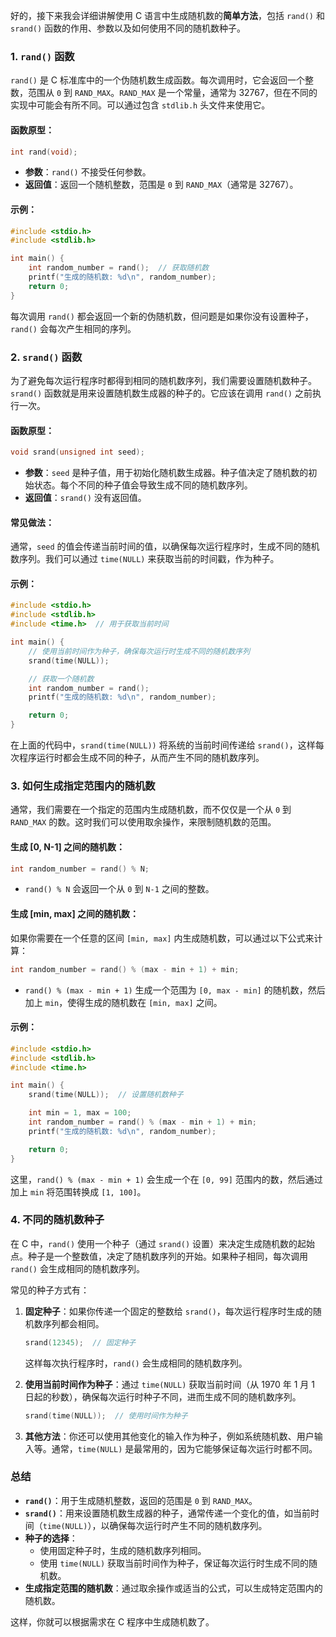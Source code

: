 好的，接下来我会详细讲解使用 C 语言中生成随机数的**简单方法**，包括 `rand()` 和 `srand()` 函数的作用、参数以及如何使用不同的随机数种子。

### 1. **`rand()` 函数**

`rand()` 是 C 标准库中的一个伪随机数生成函数。每次调用时，它会返回一个整数，范围从 `0` 到 `RAND_MAX`。`RAND_MAX` 是一个常量，通常为 32767，但在不同的实现中可能会有所不同。可以通过包含 `stdlib.h` 头文件来使用它。

#### 函数原型：
```c
int rand(void);
```

- **参数**：`rand()` 不接受任何参数。
- **返回值**：返回一个随机整数，范围是 `0` 到 `RAND_MAX`（通常是 32767）。

#### 示例：
```c
#include <stdio.h>
#include <stdlib.h>

int main() {
    int random_number = rand();  // 获取随机数
    printf("生成的随机数: %d\n", random_number);
    return 0;
}
```

每次调用 `rand()` 都会返回一个新的伪随机数，但问题是如果你没有设置种子，`rand()` 会每次产生相同的序列。

### 2. **`srand()` 函数**

为了避免每次运行程序时都得到相同的随机数序列，我们需要设置随机数种子。`srand()` 函数就是用来设置随机数生成器的种子的。它应该在调用 `rand()` 之前执行一次。

#### 函数原型：
```c
void srand(unsigned int seed);
```

- **参数**：`seed` 是种子值，用于初始化随机数生成器。种子值决定了随机数的初始状态。每个不同的种子值会导致生成不同的随机数序列。
- **返回值**：`srand()` 没有返回值。

#### 常见做法：
通常，`seed` 的值会传递当前时间的值，以确保每次运行程序时，生成不同的随机数序列。我们可以通过 `time(NULL)` 来获取当前的时间戳，作为种子。

#### 示例：
```c
#include <stdio.h>
#include <stdlib.h>
#include <time.h>  // 用于获取当前时间

int main() {
    // 使用当前时间作为种子，确保每次运行时生成不同的随机数序列
    srand(time(NULL));

    // 获取一个随机数
    int random_number = rand();
    printf("生成的随机数: %d\n", random_number);

    return 0;
}
```

在上面的代码中，`srand(time(NULL))` 将系统的当前时间传递给 `srand()`，这样每次程序运行时都会生成不同的种子，从而产生不同的随机数序列。

### 3. **如何生成指定范围内的随机数**

通常，我们需要在一个指定的范围内生成随机数，而不仅仅是一个从 `0` 到 `RAND_MAX` 的数。这时我们可以使用取余操作，来限制随机数的范围。

#### 生成 [0, N-1] 之间的随机数：
```c
int random_number = rand() % N;
```

- `rand() % N` 会返回一个从 `0` 到 `N-1` 之间的整数。

#### 生成 [min, max] 之间的随机数：
如果你需要在一个任意的区间 `[min, max]` 内生成随机数，可以通过以下公式来计算：
```c
int random_number = rand() % (max - min + 1) + min;
```
- `rand() % (max - min + 1)` 生成一个范围为 `[0, max - min]` 的随机数，然后加上 `min`，使得生成的随机数在 `[min, max]` 之间。

#### 示例：
```c
#include <stdio.h>
#include <stdlib.h>
#include <time.h>

int main() {
    srand(time(NULL));  // 设置随机数种子

    int min = 1, max = 100;
    int random_number = rand() % (max - min + 1) + min;
    printf("生成的随机数: %d\n", random_number);

    return 0;
}
```
这里，`rand() % (max - min + 1)` 会生成一个在 `[0, 99]` 范围内的数，然后通过加上 `min` 将范围转换成 `[1, 100]`。

### 4. **不同的随机数种子**

在 C 中，`rand()` 使用一个种子（通过 `srand()` 设置）来决定生成随机数的起始点。种子是一个整数值，决定了随机数序列的开始。如果种子相同，每次调用 `rand()` 会生成相同的随机数序列。

常见的种子方式有：
1. **固定种子**：如果你传递一个固定的整数给 `srand()`，每次运行程序时生成的随机数序列都会相同。
   ```c
   srand(12345);  // 固定种子
   ```
   这样每次执行程序时，`rand()` 会生成相同的随机数序列。

2. **使用当前时间作为种子**：通过 `time(NULL)` 获取当前时间（从 1970 年 1 月 1 日起的秒数），确保每次运行时种子不同，进而生成不同的随机数序列。
   ```c
   srand(time(NULL));  // 使用时间作为种子
   ```

3. **其他方法**：你还可以使用其他变化的输入作为种子，例如系统随机数、用户输入等。通常，`time(NULL)` 是最常用的，因为它能够保证每次运行时都不同。

### 总结

- **`rand()`**：用于生成随机整数，返回的范围是 `0` 到 `RAND_MAX`。
- **`srand()`**：用来设置随机数生成器的种子，通常传递一个变化的值，如当前时间（`time(NULL)`），以确保每次运行时产生不同的随机数序列。
- **种子的选择**：
  - 使用固定种子时，生成的随机数序列相同。
  - 使用 `time(NULL)` 获取当前时间作为种子，保证每次运行时生成不同的随机数。
- **生成指定范围的随机数**：通过取余操作或适当的公式，可以生成特定范围内的随机数。

这样，你就可以根据需求在 C 程序中生成随机数了。